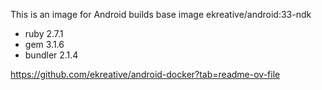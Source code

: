 This is an image for Android builds
base image ekreative/android:33-ndk
 - ruby 2.7.1
 - gem 3.1.6
 - bundler 2.1.4

https://github.com/ekreative/android-docker?tab=readme-ov-file
